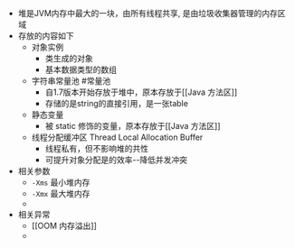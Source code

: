 - 堆是JVM内存中最大的一块，由所有线程共享, 是由垃圾收集器管理的内存区域
- 存放的内容如下
	- 对象实例
		- 类生成的对象
		- 基本数据类型的数组
	- 字符串常量池 #常量池
		- 自1.7版本开始存放于堆中，原本存放于[[Java 方法区]]
		- 存储的是string的直接引用，是一张table
	- 静态变量
		- 被 static 修饰的变量，原本存放于[[Java 方法区]]
	- 线程分配缓冲区 Thread Local Allocation Buffer
		- 线程私有，但不影响堆的共性
		- 可提升对象分配是的效率--降低并发冲突
- 相关参数
	- `-Xms` 最小堆内存
	- `-Xmx` 最大堆内存
	-
- 相关异常
	- [[OOM 内存溢出]]
	-